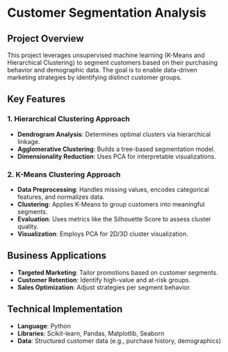 # Customer Segmentation Analysis

## Project Overview
This project leverages unsupervised machine learning (K-Means and Hierarchical Clustering) to segment customers based on their purchasing behavior and demographic data. The goal is to enable data-driven marketing strategies by identifying distinct customer groups.

## Key Features

### 1. Hierarchical Clustering Approach
-   **Dendrogram Analysis**: Determines optimal clusters via hierarchical linkage.
-   **Agglomerative Clustering**: Builds a tree-based segmentation model.
-   **Dimensionality Reduction**: Uses PCA for interpretable visualizations.

### 2. K-Means Clustering Approach
-   **Data Preprocessing**: Handles missing values, encodes categorical features, and normalizes data.
-   **Clustering**: Applies K-Means to group customers into meaningful segments.
-   **Evaluation**: Uses metrics like the Silhouette Score to assess cluster quality.
-   **Visualization**: Employs PCA for 2D/3D cluster visualization.

## Business Applications
-   **Targeted Marketing**: Tailor promotions based on customer segments.
-   **Customer Retention**: Identify high-value and at-risk groups.
-   **Sales Optimization**: Adjust strategies per segment behavior.

## Technical Implementation
-   **Language**: Python
-   **Libraries**: Scikit-learn, Pandas, Matplotlib, Seaborn
-   **Data**: Structured customer data (e.g., purchase history, demographics)
